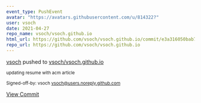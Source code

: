 ```yaml
---
event_type: PushEvent
avatar: "https://avatars.githubusercontent.com/u/814322?"
user: vsoch
date: 2021-04-27
repo_name: vsoch/vsoch.github.io
html_url: https://github.com/vsoch/vsoch.github.io/commit/e3a316050bab736aa5953fbc795baa3c4362add5
repo_url: https://github.com/vsoch/vsoch.github.io
---
```


<a href='https://github.com/vsoch' target='_blank'>vsoch</a> pushed to <a href='https://github.com/vsoch/vsoch.github.io' target='_blank'>vsoch/vsoch.github.io</a>

<small>updating resume with acm article

Signed-off-by: vsoch <vsoch@users.noreply.github.com></small>

<a href='https://github.com/vsoch/vsoch.github.io/commit/e3a316050bab736aa5953fbc795baa3c4362add5' target='_blank'>View Commit</a>